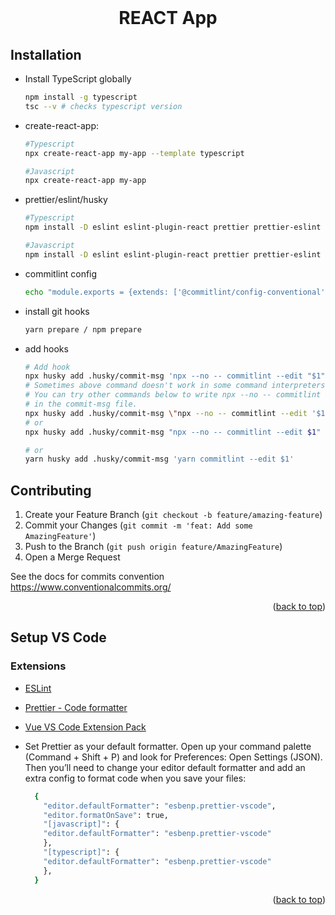 <div id="top"></div>
<br />
<div align="center">
<h1 align="center">REACT App </h1>
</div>

## Installation

- Install TypeScript globally

  ```sh
  npm install -g typescript
  tsc --v # checks typescript version
  ```

- create-react-app:

  ```sh
  #Typescript
  npx create-react-app my-app --template typescript

  #Javascript
  npx create-react-app my-app
  ```

- prettier/eslint/husky

  ```sh
  #Typescript
  npm install -D eslint eslint-plugin-react prettier prettier-eslint eslint-plugin-jest eslint-plugin-react-hooks @typescript-eslint/eslint-plugin @typescript-eslint/parser husky @commitlint/{config-conventional,cli}

  #Javascript
  npm install -D eslint eslint-plugin-react prettier prettier-eslint eslint-plugin-jest eslint-plugin-react-hooks husky @commitlint/{config-conventional,cli}
  ```

- commitlint config

  ```sh
  echo "module.exports = {extends: ['@commitlint/config-conventional']};" > commitlint.config.js
  ```

- install git hooks

  ```sh
  yarn prepare / npm prepare
  ```

- add hooks

  ```sh
  # Add hook
  npx husky add .husky/commit-msg 'npx --no -- commitlint --edit "$1"'
  # Sometimes above command doesn't work in some command interpreters
  # You can try other commands below to write npx --no -- commitlint --edit $1
  # in the commit-msg file.
  npx husky add .husky/commit-msg \"npx --no -- commitlint --edit '$1'\"
  # or
  npx husky add .husky/commit-msg "npx --no -- commitlint --edit $1"

  # or
  yarn husky add .husky/commit-msg 'yarn commitlint --edit $1'
  ```

## Contributing

1. Create your Feature Branch (`git checkout -b feature/amazing-feature`)
2. Commit your Changes (`git commit -m 'feat: Add some AmazingFeature'`)
3. Push to the Branch (`git push origin feature/AmazingFeature`)
4. Open a Merge Request

See the docs for commits convention https://www.conventionalcommits.org/

<p align="right">(<a href="#top">back to top</a>)</p>

<div id="vscode"></div>

## Setup VS Code

### Extensions

- [ESLint](https://marketplace.visualstudio.com/items?itemName=dbaeumer.vscode-eslint/)
- [Prettier - Code formatter](https://marketplace.visualstudio.com/items?itemName=esbenp.prettier-vscode/)
- [Vue VS Code Extension Pack](https://marketplace.visualstudio.com/items?itemName=sdras.vue-vscode-extensionpack/)

- Set Prettier as your default formatter. Open up your command palette (Command + Shift + P) and look for Preferences: Open Settings (JSON). Then you’ll need to change your editor default formatter and add an extra config to format code when you save your files:

  ```sh
    {
      "editor.defaultFormatter": "esbenp.prettier-vscode",
      "editor.formatOnSave": true,
      "[javascript]": {
      "editor.defaultFormatter": "esbenp.prettier-vscode"
      },
      "[typescript]": {
      "editor.defaultFormatter": "esbenp.prettier-vscode"
      },
    }
  ```

<p align="right">(<a href="#top">back to top</a>)</p>
